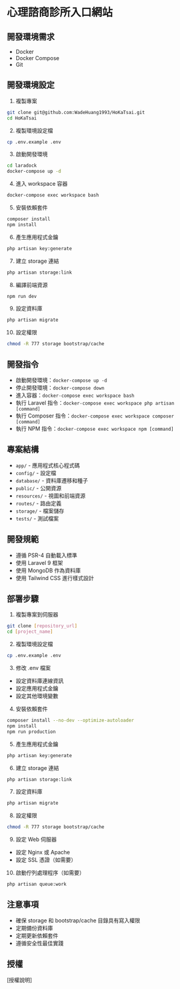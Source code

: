 # 心理諮商診所入口網站

## 開發環境需求
- Docker
- Docker Compose
- Git

## 開發環境設定
1. 複製專案
```bash
git clone git@github.com:WadeHuang1993/HoKaTsai.git
cd HoKaTsai
```

2. 複製環境設定檔
```bash
cp .env.example .env
```

3. 啟動開發環境
```bash
cd laradock
docker-compose up -d
```

4. 進入 workspace 容器
```bash
docker-compose exec workspace bash
```

5. 安裝依賴套件
```bash
composer install
npm install
```

6. 產生應用程式金鑰
```bash
php artisan key:generate
```

7. 建立 storage 連結
```bash
php artisan storage:link
```

8. 編譯前端資源
```bash
npm run dev
```

9. 設定資料庫
```bash
php artisan migrate
```

10. 設定權限
```bash
chmod -R 777 storage bootstrap/cache
```

## 開發指令
- 啟動開發環境：`docker-compose up -d`
- 停止開發環境：`docker-compose down`
- 進入容器：`docker-compose exec workspace bash`
- 執行 Laravel 指令：`docker-compose exec workspace php artisan [command]`
- 執行 Composer 指令：`docker-compose exec workspace composer [command]`
- 執行 NPM 指令：`docker-compose exec workspace npm [command]`

## 專案結構
- `app/` - 應用程式核心程式碼
- `config/` - 設定檔
- `database/` - 資料庫遷移和種子
- `public/` - 公開資源
- `resources/` - 視圖和前端資源
- `routes/` - 路由定義
- `storage/` - 檔案儲存
- `tests/` - 測試檔案

## 開發規範
- 遵循 PSR-4 自動載入標準
- 使用 Laravel 9 框架
- 使用 MongoDB 作為資料庫
- 使用 Tailwind CSS 進行樣式設計

## 部署步驟
1. 複製專案到伺服器
```bash
git clone [repository_url]
cd [project_name]
```

2. 複製環境設定檔
```bash
cp .env.example .env
```

3. 修改 .env 檔案
- 設定資料庫連線資訊
- 設定應用程式金鑰
- 設定其他環境變數

4. 安裝依賴套件
```bash
composer install --no-dev --optimize-autoloader
npm install
npm run production
```

5. 產生應用程式金鑰
```bash
php artisan key:generate
```

6. 建立 storage 連結
```bash
php artisan storage:link
```

7. 設定資料庫
```bash
php artisan migrate
```

8. 設定權限
```bash
chmod -R 777 storage bootstrap/cache
```

9. 設定 Web 伺服器
- 設定 Nginx 或 Apache
- 設定 SSL 憑證（如需要）

10. 啟動佇列處理程序（如需要）
```bash
php artisan queue:work
```

## 注意事項
- 確保 storage 和 bootstrap/cache 目錄具有寫入權限
- 定期備份資料庫
- 定期更新依賴套件
- 遵循安全性最佳實踐

## 授權
[授權說明]
